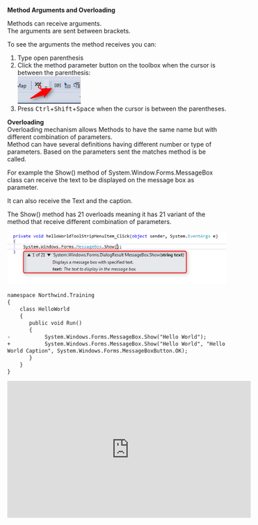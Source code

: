 ﻿**Method Arguments and Overloading**  

Methods can receive arguments.  
The arguments are sent between brackets.

To see the arguments the method receives you can:
1. Type open parenthesis  
2. Click the method parameter button on the toolbox when the cursor is between the parenthesis:  
   ![Show Arguments](Show-Arguments.png)  
3. Press <kbd>Ctrl</kbd>+<kbd>Shift</kbd>+<kbd>Space</kbd> when the cursor is between the parentheses.

  
**Overloading**   
Overloading mechanism allows Methods to have the same name but with different combination of parameters.  
Method can have several definitions having different number or type of parameters.
Based on the parameters sent the matches method is be called.  


 
For example the Show() method of System.Window.Forms.MessageBox class can receive the text to be displayed on the message box as parameter.  

It can also receive the Text and the caption.  

The Show() method has 21 overloads meaning it has 21 variant of the method that receive different combination of parameters.  

![Method Overloading](Method_Overloading.png)


```csdiff
namespace Northwind.Training
{
    class HelloWorld
    {
       public void Run()
       {
-           System.Windows.Forms.MessageBox.Show("Hello World");
+           System.Windows.Forms.MessageBox.Show("Hello World", "Hello World Caption", System.Windows.Forms.MessageBoxButton.OK);
       }     
    }
}
```

 <iframe width="560" height="315" src="https://www.youtube.com/embed/Z97ayKhfYtE" frameborder="0" allowfullscreen></iframe>
